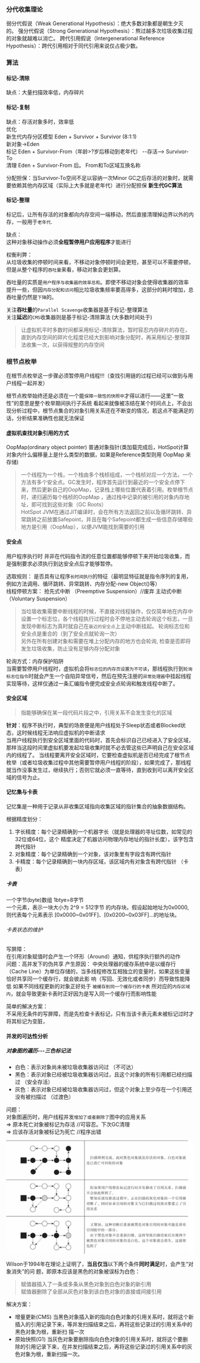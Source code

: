 ### 分代收集理论

弱分代假说（Weak Generational Hypothesis）：绝大多数对象都是朝生夕灭的。
强分代假说（Strong Generational Hypothesis）：熬过越多次垃圾收集过程的对象就越难以消亡。
跨代引用假说（Intergenerational Reference Hypothesis）：跨代引用相对于同代引用来说仅占极少数。

### 算法

#### 标记-清除
缺点：大量扫描效率低，内存碎片
#### 标记-复制
缺点：存活对象多时，效率低  
优化  
新生代内存分区模型  Eden + Survivor + Survivor (8:1:1)  
新对象->Eden  
标记 Eden + Survivor-From（年龄>?岁后移动到老年代）  --存活-->   Survivor-To  
清理 Eden + Survivor-From 后。 From和To区域互换名称  

分配担保：当Survivor-To空间不足以容纳一次Minor GC之后存活的对象时，就需要依赖其他内存区域（实际上大多就是老年代）进行分配担保
**新生代GC算法**

#### 标记-整理

标记后，让所有存活的对象都向内存空间一端移动，然后直接清理掉边界以外的内存，一般用于`老年代`.

缺点：  
这种对象移动操作必须**全程暂停用户应用程序**才能进行

权衡利弊：  
从垃圾收集的停顿时间来看，不移动对象停顿时间会更短，甚至可以不需要停顿，但是从整个程序的`吞吐量`来看，移动对象会更划算。  

吞吐量的实质是`用户程序与收集器的效率总和`。即使不移动对象会使得收集器的效率提升一些，但因`内存分配和访问`相比垃圾收集频率要高得多，这部分的耗时增加，总吞吐量仍然是`下降`的。

关注**吞吐量**的`Parallel Scavenge`收集器是基于标记-整理算法  
关注**延迟**的`CMS`收集器则是基于标记-清除算法  (大多数时间处于)
> 让虚拟机平时多数时间都采用标记-清除算法，暂时容忍内存碎片的存在，直到内存空间的碎片化程度已经大到影响对象分配时，再采用标记-整理算法收集一次，以获得规整的内存空间

### 根节点枚举

在根节点枚举这一步骤必须暂停用户线程!!!（查找引用链的过程已经可以做到与用户线程一起并发）  

根节点枚举始终还是必须在一个能`保障一致性的快照中`才得以进行——这里“一致性”的意思是整个枚举期间执行子系统 看起来就像被冻结在某个时间点上，不会出现分析过程中，根节点集合的对象引用关系还在不断变的情况，若这点不能满足的话，分析结果准确性也就无法保证

#### 虚拟机查找对象引用的方式

OopMap(ordinary object pointer) 普通对象指针(类加载完成后，HotSpot计算对象内什么偏移量上是什么类型的数据，如果是Reference类型则用 OopMap 来存储)
> 一个线程为一个栈，一个栈由多个栈桢组成，一个栈桢对应一个方法，一个方法有多个安全点。GC发生时，程序首先运行到最近的一个安全点停下来，然后更新自己的OopMap，记录栈上哪些位置代表着引用。枚举根节点时，递归遍历每个栈桢的OopMap ，通过栈中记录的被引用的对象内存地址，即可找到这些对象（GC Roots）  
> HotSpot JVM在通过JIT编译时，会在所有方法返回之前以及循环跳转、异常跳转之前放置Safepoint，并且在每个Safepoint都生成一些信息存储哪些地方是引用（OopMap），以便JVM能找到需要的引用

#### 安全点

用户程序执行时 并非在代码指令流的任意位置都能够停顿下来开始垃圾收集，而是强制要求必须执行到达安全点后才能够暂停。

选取规则：
是否具有让程序`长时间执行`的特征（最明显特征就是指令序列的复用，例如方法调用、循环跳转、异常跳转、内存分配-new Object()等）  
线程停顿方案：
抢先式中断 （Preemptive Suspension）//废弃
主动式中断（Voluntary Suspension）
> 当垃圾收集需要中断线程的时候，不直接对线程操作，仅仅简单地在内存中设置一个标志位，各个线程执行过程时会不停地主动去轮询这个标志，一旦发现中断标志为真时就自己在`最近的安全点`上主动中断挂起。
> 轮询标志位和安全点是重合的（到了安全点就轮询一次）  
> 另外在所有创建对象和需要在堆上分配内存的地方也会轮询, 检查是否即将发生垃圾收集，防止没有足够内存分配对象  

轮询方式：内存保护陷阱  
当需要暂停用户线程时，虚拟机会将`标志位的内存页设置为不可读`，那线程执行到`轮询标志位指令`时就会产生一个自陷异常信号，然后在预先注册的`异常处理器`中挂起线程实现等待，这样仅通过一条汇编指令便完成安全点轮询和触发线程中断了。

#### 安全区域

> 指能够确保在某一段代码片段之中，引用关系不会发生变化的区域

**针对**：程序不执行时，典型的场景便是用户线程处于Sleep状态或者Blocked状态，这时候线程无法响应虚拟机的中断请求  
当用户线程执行到安全区域里面的代码时，首先会标识自己已经进入了安全区域，那样当这段时间里虚拟机要发起垃圾收集时就不必去管这些已声明自己在安全区域内的线程了。
当线程要离开安全区域时，它要检查虚拟机是否已经完成了根节点枚举（或者垃圾收集过程中其他需要暂停用户线程的阶段），如果完成了，那线程就当作没事发生过，继续执行；否则它就必须一直等待，直到收到可以离开安全区域的信号为止。

#### 记忆集与卡表

记忆集是一种用于记录从非收集区域指向收集区域的指针集合的抽象数据结构。

根据精度划分：
1. 字长精度：每个记录精确到一个机器字长（就是处理器的寻址位数，如常见的32位或64位，这个 精度决定了机器访问物理内存地址的指针长度），该字包含跨代指针
2. 对象精度：每个记录精确到一个对象，该对象里有字段含有跨代指针
3. 卡精度：每个记录精确到一块内存区域，该区域内有对象含有跨代指针  （卡表）

##### 卡表

一个字节(byte)数组  1btye=8字节   
一个元素，表示一块大小为 2^9 = 512字节 的内存块。假设起始地址为0x0000,则代表每个元素表示 [0x0000~0x01FF]、[0x0200~0x03FF]...的地址块。

###### 卡表状态的维护
写屏障：  
在引用对象赋值时会产生一个环形（Around）通知，供程序执行额外的动作  
问题：高并发下的伪共享
产生原因： 中央处理器的缓存系统中是以缓存行（Cache Line）为单位存储的，当多线程修改互相独立的变量时，如果这些变量恰好共享同一个缓存行，就会彼此影 响（写回、无效化或者同步）而导致性能降低
如果不同线程更新的对象正好处于  `被缓存到同一个缓存行的卡表` 所对应的`内存区域内`，就会导致更新卡表时正好因为是写入同一个缓存行而影响性能

简单的解决方案：  
不采用无条件的写屏障，而是先检查卡表标记，只有当该卡表元素未被标记过时才将其标记为变脏，


#### 并发的可达性分析

##### 对象图的遍历---三色标记法

- 白色：表示对象尚未被垃圾收集器访问过 （不可达）
- 黑色：表示对象已经被垃圾收集器访问过，且这个对象的所有引用都已经扫描过 （安全存活）
- 灰色：表示对象已经被垃圾收集器访问过，但这个对象上至少存在一个引用还没有被扫描过 （过渡色）

问题：  
对象图遍历时，用户线程并发`增加了或者删除了`图中的应用关系  
=> 原本死亡对象被标记为存活  //可容忍。下次GC清理  
=> 应该存活对象被标记为死亡  //程序出错

![三色](image/color.png)

Wilson于1994年在理论上证明了，**当且仅当**以下两个条件**同时满足**时，会产生“对象消失”的问 题，即原本应该是黑色的对象被误标为白色： 
> 赋值器插入了一条或多条从黑色对象到白色对象的新引用     
> 赋值器删除了全部从灰色对象到该白色对象的直接或间接引用    

解决方案：  
- 增量更新(CMS)
当黑色对象插入新的指向白色对象的引用关系时，就将这个新 插入的引用记录下来，等并发扫描结束之后，再将这些记录过的引用关系中的黑色对象为根，重新扫 描一次
- 原始快照(G1)
当灰色对象要删除指向白色对象的引用关系时，就将这个要删 除的引用记录下来，在并发扫描结束之后，再将这些记录过的引用关系中的灰色对象为根，重新扫描一次。